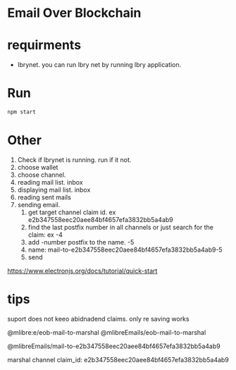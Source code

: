 # Email Over Blockchain

# requirments

* lbrynet. you can run lbry net by running lbry application.


# Run
```bash
npm start
```

# Other

<!-- 0. choose blockchain -->
1. Check if lbrynet is running. run if it not.
2. choose wallet
3. choose channel.
4. reading mail list. inbox
5. displaying mail list. inbox
6. reading sent mails
7. sending email.
	1. get target channel claim id. ex e2b347558eec20aee84bf4657efa3832bb5a4ab9
	2. find the last postfix number in all channels or just search for the claim: ex -4
	3. add -number postfix to the name. -5
	4. name: mail-to-e2b347558eec20aee84bf4657efa3832bb5a4ab9-5
	5. send

https://www.electronjs.org/docs/tutorial/quick-start

# tips
suport does not keeo abidnadend claims. only re saving works


@mlibre:e/eob-mail-to-marshal
@mlibreEmails/eob-mail-to-marshal

@mlibreEmails/mail-to-e2b347558eec20aee84bf4657efa3832bb5a4ab9

marshal channel claim_id: e2b347558eec20aee84bf4657efa3832bb5a4ab9
